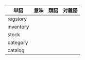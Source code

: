 | 単語 | 意味 | 類語 | 対義語 |
| - | - | - | - |
|regstory||||
|inventory||||
|stock||||
|category||||
|catalog||||